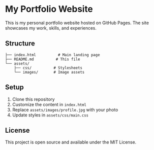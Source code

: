 # My Portfolio Website

This is my personal portfolio website hosted on GitHub Pages. The site showcases my work, skills, and experiences.

## Structure

```
├── index.html          # Main landing page
├── README.md          # This file
└── assets/
    ├── css/          # Stylesheets
    └── images/       # Image assets
```

## Setup

1. Clone this repository
2. Customize the content in `index.html`
3. Replace `assets/images/profile.jpg` with your photo
4. Update styles in `assets/css/main.css`

## License

This project is open source and available under the MIT License. 